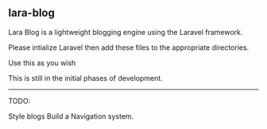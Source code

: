 ## lara-blog

Lara Blog is a lightweight blogging engine using the Laravel framework.

Please intialize Laravel then add these files to the appropriate directories.

Use this as you wish

This is still in the initial phases of development.

----
TODO:

Style blogs
Build a Navigation system.



